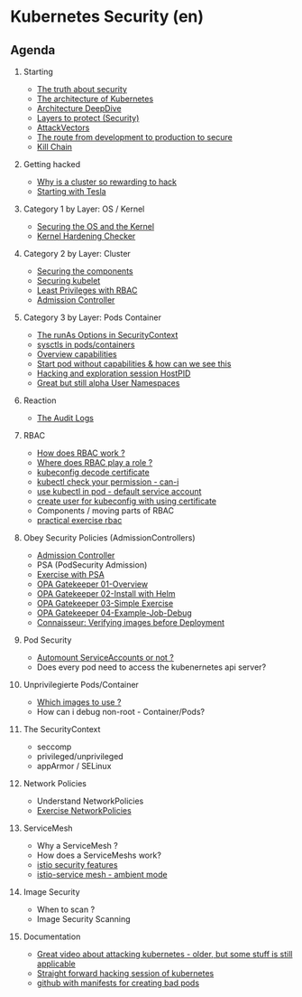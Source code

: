 # Kubernetes Security (en)

## Agenda 

 1. Starting
    * [The truth about security](/security/truth.md)
    * [The architecture of Kubernetes](/kubernetes/architecture.md)
    * [Architecture DeepDive](https://github.com/jmetzger/training-kubernetes-advanced/assets/1933318/1ca0d174-f354-43b2-81cc-67af8498b56c)
    * [Layers to protect (Security)](security/overview/layers-2-protect.md)
    * [AttackVectors](security/overview/attack-vectors.md)
    * [The route from development to production to secure](security/overview/route-2-production.md)
    * [Kill Chain](kill-chain.md)
   
 1. Getting hacked
    * [Why is a cluster so rewarding to hack](security/getting-hacked/kubernetes-rewarding.md)
    * [Starting with Tesla](https://arstechnica.com/information-technology/2018/02/tesla-cloud-resources-are-hacked-to-run-cryptocurrency-mining-malware/)

 1. Category 1 by Layer: OS / Kernel
    * [Securing the OS and the Kernel](security/os-kernel/01-harden-os-kernel.md)
    * [Kernel Hardening Checker](kernel/hardening.md)
   
 1. Category 2 by Layer: Cluster
    * [Securing the components]()
    * [Securing kubelet](security/cluster/components/kubelet.md)
    * [Least Privileges with RBAC](kubernetes/rbac/00-rbac-and-least-privileges.md)
    * [Admission Controller](/security/admissionController/01-overview.md)
   
 1. Category 3 by Layer: Pods Container
    * [The runAs Options in SecurityContext](security/by.layer/pods-container/runAs/overview.md)
    * [sysctls in pods/containers](security/by.layer/pods-container/sysctls/overview.md)
    * [Overview capabilities](security/by.layer/pods-container/capabilities/00-overview.md)
    * [Start pod without capabilities & how can we see this](security/by.layer/pods-container/capabilities/01-nocap.md)
    * [Hacking and exploration session HostPID](explore/01-hack-session-hostpid.md)
    * [Great but still alpha User Namespaces]()
    
 1. Reaction 
    * [The Audit Logs](/security/reaction/auditlog.md)

 1. RBAC
    * [How does RBAC work ?](kubernetes/rbac/01-how-does-rbac-work.md)
    * [Where does RBAC play a role ?](kubernetes/rbac/02-where-does-rbac-play-a-role.md)
    * [kubeconfig decode certificate](kubernetes/rbac/decode-local-certificate.md)
    * [kubectl check your permission - can-i](kubernetes/rbac/can-i.md)
    * [use kubectl in pod - default service account](/kubernetes/rbac/pod-automount-sa.md)
    * [create user for kubeconfig with using certificate](kubernetes/rbac/create-kubeconfig-with-cert.md)
    * Components / moving parts of RBAC
    * [practical exercise rbac](kubernetes/rbac-create-user-kubernetes-1-25.md)

 1. Obey Security Policies (AdmissionControllers)
    * [Admission Controller](/security/admissionController/01-overview.md)
    * PSA (PodSecurity Admission)
    * [Exercise with PSA](kubernetes-security/pod-security-admission.md)
    * [OPA Gatekeeper 01-Overview](/security/admissionController/opa-gatekeeper/01-overview.md)
    * [OPA Gatekeeper 02-Install with Helm](/security/admissionController/opa-gatekeeper/02-install.md)
    * [OPA Gatekeeper 03-Simple Exercise](/security/admissionController/opa-gatekeeper/05-example-exercise.md)
    * [OPA Gatekeeper 04-Example-Job-Debug](/security/admissionController/opa-gatekeeper/06-example-job-debug.md)
    * [Connaisseur: Verifying images before Deployment](/security/admissionController/connaisseur-image-verification/02-walkthrough.md)
   
 1. Pod Security
    * [Automount ServiceAccounts or not ?](security/by.layer/pods-container/serviceAccount/do-not-mount-if-not-needed.md)
    * Does every pod need to access the kubenernetes api server?
   
 1. Unprivilegierte Pods/Container
    * [Which images to use ?](security/unprivileged-containers/which-images.md) 
    * How can i debug non-root - Container/Pods?
    
 1. The SecurityContext
    * seccomp
    * privileged/unprivileged
    * appArmor / SELinux
     
 1. Network Policies
    * Understand NetworkPolicies
    * [Exercise NetworkPolicies](kubernetes-networkpolicy/00-simple-exercises-group-en.md)

 1. ServiceMesh
    * Why a ServiceMesh ?
    * How does a ServiceMeshs work?
    * [istio security features](istio/overview/security-features.md)
    * [istio-service mesh - ambient mode](/istio/overview/ambient-mode.md)
     
 1. Image Security
    * When to scan ?
    * Image Security Scanning

 1. Documentation
    * [Great video about attacking kubernetes - older, but some stuff is still applicable](https://www.youtube.com/watch?v=HmoVSmTIOxM)
    * [Straight forward hacking session of kubernetes](https://youtu.be/iD_klswHJQs?si=97rWNuAbGjLwCjpa)
    * [github with manifests for creating bad pods](https://bishopfox.com/blog/kubernetes-pod-privilege-escalation#pod8)

